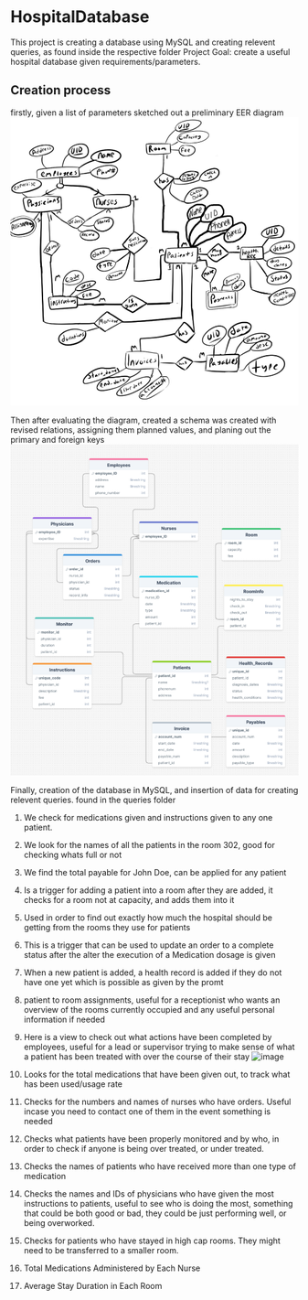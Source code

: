# HospitalDatabase

This project is creating a database using MySQL and creating relevent queries, as found inside the respective folder
Project Goal: create a useful hospital database given requirements/parameters. 

## Creation process
firstly, given a list of parameters sketched out a preliminary EER diagram
![alt text](https://raw.githubusercontent.com/MarcOlivess/HospitalDatabase/main/Initial-EER-diagram.png)


Then after evaluating the diagram, created a schema was created with revised relations, assigning them planned values, and planing out the primary and foreign keys
![alt text](https://raw.githubusercontent.com/MarcOlivess/HospitalDatabase/main/reviewed-EER-diagram.png)

Finally, creation of the database in MySQL, and insertion of data for creating relevent queries.
found in the queries folder

1.  We check for medications given and instructions given to any one patient. 
2.  We look for the names of all the patients in the room 302, good for checking whats full or not
3.  We find the total payable for John Doe, can be applied for any patient
4.  Is a trigger for adding a patient into a room after they are added, it checks for a room not at capacity, and adds them into it
5.  Used in order to find out exactly how much the hospital should be getting from the
rooms they use for patients
6.  This is a trigger that can be used to update an order to a complete status after the alter the execution of a Medication dosage is given
7.  When a new patient is added, a health record is added if they do not have one yet which is possible as given by the promt 
8. patient to room assignments, useful for a receptionist who wants an overview of the rooms currently
occupied and any useful personal information if needed
9. Here is a view to check out what actions have been completed by employees, useful for a lead
or supervisor trying to make sense of what a patient has been treated with over the course of
their stay ![image](https://github.com/user-attachments/assets/fc36d2a0-aa30-48c5-b4b9-9ced32212996)

10. Looks for the total medications that have been given out, to track what has been used/usage rate
11. Checks for the numbers and names of nurses who have orders. Useful incase you need to contact one of them in the event something is needed
12. Checks what patients have been properly monitored and by who, in order to check if anyone is being over treated, or under treated.
13. Checks the names of patients who have received more than one type of medication
14. Checks the names and IDs of physicians who have given the most instructions to patients, useful to see who is doing the most, something that could be both good or bad, they could be just performing well, or being overworked.
15. Checks for patients who have stayed in high cap rooms. They might need to be transferred to a smaller room.
16. Total Medications Administered by Each Nurse
17. Average Stay Duration in Each Room


